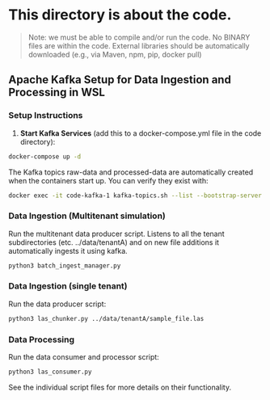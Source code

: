 # This directory is about the code.
>Note: we must be able to compile and/or run the code. No BINARY files are within the code. External libraries should be automatically downloaded (e.g., via Maven, npm, pip, docker pull)

## Apache Kafka Setup for Data Ingestion and Processing in WSL

### Setup Instructions

1. **Start Kafka Services** (add this to a docker-compose.yml file in the code directory):
```bash
docker-compose up -d
```

The Kafka topics raw-data and processed-data are automatically created when the containers start up. You can verify they exist with:
```bash
docker exec -it code-kafka-1 kafka-topics.sh --list --bootstrap-server localhost:9092
```

### Data Ingestion (Multitenant simulation)
Run the multitenant data producer script.
Listens to all the tenant subdirectories (etc. ../data/tenantA) and on new file additions it automatically ingests it using kafka.
```bash
python3 batch_ingest_manager.py
```

### Data Ingestion (single tenant)
Run the data producer script:
```bash
python3 las_chunker.py ../data/tenantA/sample_file.las
```

### Data Processing
Run the data consumer and processor script:
```bash
python3 las_consumer.py
```

See the individual script files for more details on their functionality.

